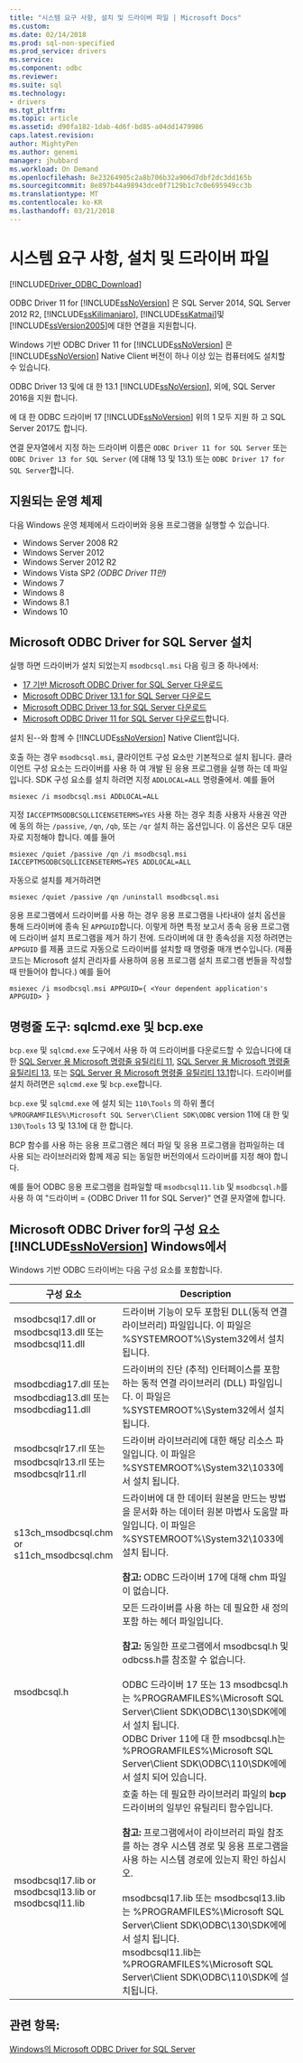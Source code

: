 ```yaml
---
title: "시스템 요구 사항, 설치 및 드라이버 파일 | Microsoft Docs"
ms.custom: 
ms.date: 02/14/2018
ms.prod: sql-non-specified
ms.prod_service: drivers
ms.service: 
ms.component: odbc
ms.reviewer: 
ms.suite: sql
ms.technology:
- drivers
ms.tgt_pltfrm: 
ms.topic: article
ms.assetid: d90fa182-1dab-4d6f-bd85-a04dd1479986
caps.latest.revision: 
author: MightyPen
ms.author: genemi
manager: jhubbard
ms.workload: On Demand
ms.openlocfilehash: 8e23264905c2a8b706b32a906d7dbf2dc3dd165b
ms.sourcegitcommit: 8e897b44a98943dce0f7129b1c7c0e695949cc3b
ms.translationtype: MT
ms.contentlocale: ko-KR
ms.lasthandoff: 03/21/2018
---
```

# <a name="system-requirements-installation-and-driver-files"></a>시스템 요구 사항, 설치 및 드라이버 파일
[!INCLUDE[Driver_ODBC_Download](../../../includes/driver_odbc_download.md)]

ODBC Driver 11 for [!INCLUDE[ssNoVersion](../../../includes/ssnoversion_md.md)] 은 SQL Server 2014, SQL Server 2012 R2, [!INCLUDE[ssKilimanjaro](../../../includes/sskilimanjaro_md.md)], [!INCLUDE[ssKatmai](../../../includes/sskatmai_md.md)]및 [!INCLUDE[ssVersion2005](../../../includes/ssversion2005_md.md)]에 대한 연결을 지원합니다.  
  
Windows 기반 ODBC Driver 11 for [!INCLUDE[ssNoVersion](../../../includes/ssnoversion_md.md)] 은 [!INCLUDE[ssNoVersion](../../../includes/ssnoversion_md.md)] Native Client 버전이 하나 이상 있는 컴퓨터에도 설치할 수 있습니다.  
  
ODBC Driver 13 및에 대 한 13.1 [!INCLUDE[ssNoVersion](../../../includes/ssnoversion_md.md)], 외에, SQL Server 2016을 지원 합니다. 

에 대 한 ODBC 드라이버 17 [!INCLUDE[ssNoVersion](../../../includes/ssnoversion_md.md)] 위의 1 모두 지원 하 고 SQL Server 2017도 합니다.
  
연결 문자열에서 지정 하는 드라이버 이름은 `ODBC Driver 11 for SQL Server` 또는 `ODBC Driver 13 for SQL Server` (에 대해 13 및 13.1) 또는 `ODBC Driver 17 for SQL Server`합니다.
  
## <a name="supported-operating-systems"></a>지원되는 운영 체제

다음 Windows 운영 체제에서 드라이버와 응용 프로그램을 실행할 수 있습니다.  

-   Windows Server 2008 R2 
-   Windows Server 2012
-   Windows Server 2012 R2    
-   Windows Vista SP2 *(ODBC Driver 11만)*  
-   Windows 7  
-   Windows 8
-   Windows 8.1
-   Windows 10
  
## <a name="installing-microsoft-odbc-driver-for-sql-server"></a>Microsoft ODBC Driver for SQL Server 설치

실행 하면 드라이버가 설치 되었는지 `msodbcsql.msi` 다음 링크 중 하나에서:

- [17 기반 Microsoft ODBC Driver for SQL Server 다운로드](https://www.microsoft.com/download/details.aspx?id=56567)
- [Microsoft ODBC Driver 13.1 for SQL Server 다운로드](https://www.microsoft.com/download/details.aspx?id=53339)
- [Microsoft ODBC Driver 13 for SQL Server 다운로드](https://www.microsoft.com/download/details.aspx?id=50420)
- [Microsoft ODBC Driver 11 for SQL Server 다운로드](https://www.microsoft.com/download/details.aspx?id=36434)합니다. 

설치 된--와 함께 수 [!INCLUDE[ssNoVersion](../../../includes/ssnoversion_md.md)] Native Client입니다.  

호출 하는 경우 `msodbcsql.msi`, 클라이언트 구성 요소만 기본적으로 설치 됩니다. 클라이언트 구성 요소는 드라이버를 사용 하 여 개발 된 응용 프로그램을 실행 하는 데 파일입니다. SDK 구성 요소를 설치 하려면 지정 `ADDLOCAL=ALL` 명령줄에서. 예를 들어  
  
```  
msiexec /i msodbcsql.msi ADDLOCAL=ALL  
```  
  
 지정 `IACCEPTMSODBCSQLLICENSETERMS=YES` 사용 하는 경우 최종 사용자 사용권 약관에 동의 하는 `/passive`, `/qn`, `/qb`, 또는 `/qr` 설치 하는 옵션입니다. 이 옵션은 모두 대문자로 지정해야 합니다. 예를 들어  
  
```  
msiexec /quiet /passive /qn /i msodbcsql.msi IACCEPTMSODBCSQLLICENSETERMS=YES ADDLOCAL=ALL  
```  
  
 자동으로 설치를 제거하려면  
  
```  
msiexec /quiet /passive /qn /uninstall msodbcsql.msi  
```  
  
응용 프로그램에서 드라이버를 사용 하는 경우 응용 프로그램을 나타내야 설치 옵션을 통해 드라이버에 종속 된 `APPGUID`합니다. 이렇게 하면 특정 보고서 종속 응용 프로그램에 드라이버 설치 프로그램을 제거 하기 전에. 드라이버에 대 한 종속성을 지정 하려면는 `APPGUID` 를 제품 코드로 자동으로 드라이버를 설치할 때 명령줄 매개 변수입니다. (제품 코드는 Microsoft 설치 관리자를 사용하여 응용 프로그램 설치 프로그램 번들을 작성할 때 만들어야 합니다.) 예를 들어  
  
```  
msiexec /i msodbcsql.msi APPGUID={ <Your dependent application's APPGUID> }  
```  

## <a name="command-line-tools-sqlcmdexe-and-bcpexe"></a>명령줄 도구: sqlcmd.exe 및 bcp.exe

`bcp.exe` 및 `sqlcmd.exe` 도구에서 사용 하 여 드라이버를 다운로드할 수 있습니다에 대 한 [SQL Server 용 Microsoft 명령줄 유틸리티 11](http://www.microsoft.com/download/details.aspx?id=36433), [SQL Server 용 Microsoft 명령줄 유틸리티 13](https://www.microsoft.com/download/details.aspx?id=52680), 또는 [SQL Server 용 Microsoft 명령줄 유틸리티 13.1](https://www.microsoft.com/download/details.aspx?id=53591)합니다. 드라이버를 설치 하려면은 `sqlcmd.exe` 및 `bcp.exe`합니다.
  
`bcp.exe` 및 `sqlcmd.exe` 에 설치 되는 `110\Tools` 의 하위 폴더 `%PROGRAMFILES%\Microsoft SQL Server\Client SDK\ODBC` version 11에 대 한 및 `130\Tools` 13 및 13.1에 대 한 합니다.

BCP 함수를 사용 하는 응용 프로그램은 헤더 파일 및 응용 프로그램을 컴파일하는 데 사용 되는 라이브러리와 함께 제공 되는 동일한 버전의에서 드라이버를 지정 해야 합니다.  

예를 들어 ODBC 응용 프로그램을 컴파일할 때 `msodbcsql11.lib` 및 `msodbcsql.h`를 사용 하 여 "드라이버 = {ODBC Driver 11 for SQL Server}" 연결 문자열에 합니다.

## <a name="components-of-the-microsoft-odbc-driver-for-includessnoversionincludesssnoversionmdmd-on-windows"></a>Microsoft ODBC Driver for의 구성 요소 [!INCLUDE[ssNoVersion](../../../includes/ssnoversion_md.md)] Windows에서 
 Windows 기반 ODBC 드라이버는 다음 구성 요소를 포함합니다.
 
|구성 요소|Description|  
|---------------|-----------------|  
|msodbcsql17.dll or <br> msodbcsql13.dll 또는 <br> msodbcsql11.dll|드라이버 기능이 모두 포함된 DLL(동적 연결 라이브러리) 파일입니다. 이 파일은 %SYSTEMROOT%\System32에서 설치 됩니다.|  
|msodbcdiag17.dll 또는 <br> msodbcdiag13.dll 또는 <br> msodbcdiag11.dll|드라이버의 진단 (추적) 인터페이스를 포함 하는 동적 연결 라이브러리 (DLL) 파일입니다. 이 파일은 %SYSTEMROOT%\System32에서 설치 됩니다.|
|msodbcsqlr17.rll 또는 <br> msodbcsqlr13.rll 또는 <br> msodbcsqlr11.rll|드라이버 라이브러리에 대한 해당 리소스 파일입니다. 이 파일은 %SYSTEMROOT%\System32\1033에서 설치 됩니다.| 
|s13ch_msodbcsql.chm or <br> s11ch_msodbcsql.chm |드라이버에 대 한 데이터 원본을 만드는 방법을 문서화 하는 데이터 원본 마법사 도움말 파일입니다. 이 파일은 %SYSTEMROOT%\System32\1033에 설치 됩니다. <br /> <br /> **참고:** ODBC 드라이버 17에 대해 chm 파일이 없습니다. |  
|msodbcsql.h|모든 드라이버를 사용 하는 데 필요한 새 정의 포함 하는 헤더 파일입니다.<br /><br /> **참고:**  동일한 프로그램에서 msodbcsql.h 및 odbcss.h를 참조할 수 없습니다.<br /><br /> ODBC 드라이버 17 또는 13 msodbcsql.h는 %PROGRAMFILES%\Microsoft SQL Server\Client SDK\ODBC\130\SDK에에서 설치 됩니다. <br /> ODBC Driver 11에 대 한 msodbcsql.h는 %PROGRAMFILES%\Microsoft SQL Server\Client SDK\ODBC\110\SDK에에서 설치 되어 있습니다.| 
|msodbcsql17.lib or <br> msodbcsql13.lib or <br> msodbcsql11.lib|호출 하는 데 필요한 라이브러리 파일의 **bcp** 드라이버의 일부인 유틸리티 함수입니다.<br /><br /> **참고:** 프로그램에서이 라이브러리 파일 참조를 하는 경우 시스템 경로 및 응용 프로그램을 사용 하는 시스템 경로에 있는지 확인 하십시오.<br /><br /> msodbcsql17.lib 또는 msodbcsql13.lib는 %PROGRAMFILES%\Microsoft SQL Server\Client SDK\ODBC\130\SDK에에서 설치 됩니다.<br /> msodbcsql11.lib는 %PROGRAMFILES%\Microsoft SQL Server\Client SDK\ODBC\110\SDK에 설치됩니다.|

  
## <a name="see-also"></a>관련 항목:  
 [Windows의 Microsoft ODBC Driver for SQL Server](../../../connect/odbc/windows/microsoft-odbc-driver-for-sql-server-on-windows.md)  
  
  
